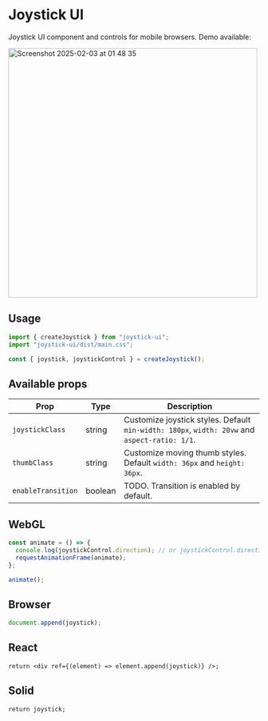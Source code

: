 # Joystick UI

Joystick UI component and controls for mobile browsers. Demo available:

[<img width="499" alt="Screenshot 2025-02-03 at 01 48 35" src="https://github.com/user-attachments/assets/bb330685-6dcf-4ff1-84ba-661149826142" />](https://tatsmaki.github.io/joystick/demo/)

## Usage

```ts
import { createJoystick } from "joystick-ui";
import "joystick-ui/dist/main.css";

const { joystick, joystickControl } = createJoystick();
```

## Available props

| Prop               | Type    | Description                                                                                   |
| ------------------ | ------- | --------------------------------------------------------------------------------------------- |
| `joystickClass`    | string  | Customize joystick styles. Default `min-width: 180px`, `width: 20vw` and `aspect-ratio: 1/1`. |
| `thumbClass`       | string  | Customize moving thumb styles. Default `width: 36px` and `height: 36px`.                      |
| `enableTransition` | boolean | TODO. Transition is enabled by default.                                                       |

## WebGL

```ts
const animate = () => {
  console.log(joystickControl.direction); // or joystickControl.direction.normalize()
  requestAnimationFrame(animate);
};

animate();
```

## Browser

```ts
document.append(joystick);
```

## React

```tsx
return <div ref={(element) => element.append(joystick)} />;
```

## Solid

```tsx
return joystick;
```
